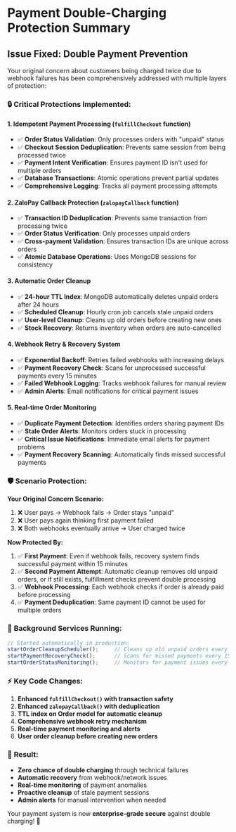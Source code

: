 # Payment Double-Charging Protection Summary

## Issue Fixed: Double Payment Prevention

Your original concern about customers being charged twice due to webhook failures has been comprehensively addressed with multiple layers of protection:

### 🔒 **Critical Protections Implemented:**

#### 1. **Idempotent Payment Processing** (`fulfillCheckout` function)
- ✅ **Order Status Validation**: Only processes orders with "unpaid" status
- ✅ **Checkout Session Deduplication**: Prevents same session from being processed twice  
- ✅ **Payment Intent Verification**: Ensures payment ID isn't used for multiple orders
- ✅ **Database Transactions**: Atomic operations prevent partial updates
- ✅ **Comprehensive Logging**: Tracks all payment processing attempts

#### 2. **ZaloPay Callback Protection** (`zalopayCallback` function)
- ✅ **Transaction ID Deduplication**: Prevents same transaction from processing twice
- ✅ **Order Status Verification**: Only processes unpaid orders
- ✅ **Cross-payment Validation**: Ensures transaction IDs are unique across orders
- ✅ **Atomic Database Operations**: Uses MongoDB sessions for consistency

#### 3. **Automatic Order Cleanup**
- ✅ **24-hour TTL Index**: MongoDB automatically deletes unpaid orders after 24 hours
- ✅ **Scheduled Cleanup**: Hourly cron job cancels stale unpaid orders
- ✅ **User-level Cleanup**: Cleans up old orders before creating new ones
- ✅ **Stock Recovery**: Returns inventory when orders are auto-cancelled

#### 4. **Webhook Retry & Recovery System**
- ✅ **Exponential Backoff**: Retries failed webhooks with increasing delays
- ✅ **Payment Recovery Check**: Scans for unprocessed successful payments every 15 minutes
- ✅ **Failed Webhook Logging**: Tracks webhook failures for manual review
- ✅ **Admin Alerts**: Email notifications for critical payment issues

#### 5. **Real-time Order Monitoring**
- ✅ **Duplicate Payment Detection**: Identifies orders sharing payment IDs
- ✅ **Stale Order Alerts**: Monitors orders stuck in processing
- ✅ **Critical Issue Notifications**: Immediate email alerts for payment problems
- ✅ **Payment Recovery Scanning**: Automatically finds missed successful payments

### 🛡️ **Scenario Protection:**

**Your Original Concern Scenario:**
1. ❌ User pays → Webhook fails → Order stays "unpaid" 
2. ❌ User pays again thinking first payment failed
3. ❌ Both webhooks eventually arrive → User charged twice

**Now Protected By:**
1. ✅ **First Payment**: Even if webhook fails, recovery system finds successful payment within 15 minutes
2. ✅ **Second Payment Attempt**: Automatic cleanup removes old unpaid orders, or if still exists, fulfillment checks prevent double processing
3. ✅ **Webhook Processing**: Each webhook checks if order is already paid before processing
4. ✅ **Payment Deduplication**: Same payment ID cannot be used for multiple orders

### 🔧 **Background Services Running:**

```typescript
// Started automatically in production:
startOrderCleanupScheduler();     // Cleans up old unpaid orders every hour
startPaymentRecoveryCheck();      // Scans for missed payments every 15 minutes  
startOrderStatusMonitoring();     // Monitors for payment issues every 30 minutes
```

### ⚡ **Key Code Changes:**

1. **Enhanced `fulfillCheckout()` with transaction safety**
2. **Enhanced `zalopayCallback()` with deduplication**  
3. **TTL index on Order model for automatic cleanup**
4. **Comprehensive webhook retry mechanism**
5. **Real-time payment monitoring and alerts**
6. **User order cleanup before creating new orders**

### 🎯 **Result:**
- **Zero chance of double charging** through technical failures
- **Automatic recovery** from webhook/network issues
- **Real-time monitoring** of payment anomalies
- **Proactive cleanup** of stale payment sessions
- **Admin alerts** for manual intervention when needed

Your payment system is now **enterprise-grade secure** against double charging! 🚀
